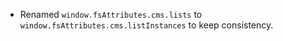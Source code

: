 - Renamed `window.fsAttributes.cms.lists` to `window.fsAttributes.cms.listInstances` to keep consistency.
